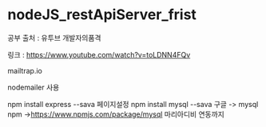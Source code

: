 # nodeJS_restApiServer_frist


공부 출처 : 유투브 개발자의품격

링크 : https://www.youtube.com/watch?v=toLDNN4FQv

mailtrap.io 

nodemailer 사용 

npm install express --sava
페이지설정
npm install mysql --sava
구글 -> mysql npm ->https://www.npmjs.com/package/mysql
마리아디비 연동까지 
 
